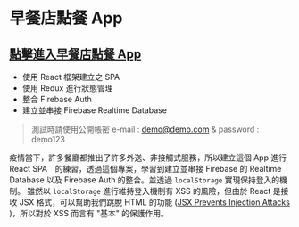# 早餐店點餐 App


## [點擊進入早餐店點餐 App](https://chiuweichung.github.io/OrderApp/)

* 使用 React 框架建立之 SPA
* 使用 Redux 進行狀態管理
* 整合 Firebase Auth 
* 建立並串接 Firebase Realtime Database

> 測試時請使用公開帳密 e-mail : demo@demo.com & password : demo123

疫情當下，許多餐廳都推出了許多外送、非接觸式服務，所以建立這個 App 進行 React SPA　的練習，透過這個專案，學習到建立並串接 Firebase 的 Realtime Database 以及 Firebase Auth 的整合。並透過 `localStorage` 實現保持登入的機制。 雖然以 `localStorage` 進行維持登入機制有 XSS 的風險，但由於 React 是接收 JSX 格式，可以幫助我們跳脫 HTML 的功能 ([JSX Prevents Injection Attacks
](https://reactjs.org/docs/introducing-jsx.html#jsx-prevents-injection-attacks))，所以對於 XSS 而言有 "基本" 的保護作用。

